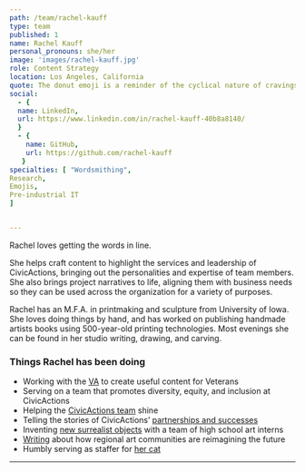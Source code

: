 ```yaml
---
path: /team/rachel-kauff
type: team
published: 1
name: Rachel Kauff
personal_pronouns: she/her
image: 'images/rachel-kauff.jpg'
role: Content Strategy
location: Los Angeles, California
quote: The donut emoji is a reminder of the cyclical nature of cravings.
social:
  - {
  name: LinkedIn,
  url: https://www.linkedin.com/in/rachel-kauff-40b8a8140/
  }
  - {
    name: GitHub,
    url: https://github.com/rachel-kauff
   }
specialties: [ "Wordsmithing",
Research,
Emojis,
Pre-industrial IT
]


---
```

Rachel loves getting the words in line.

She helps craft content to highlight the services and leadership of CivicActions, bringing out the personalities and expertise of team members. She also brings project narratives to life, aligning them with business needs so they can be used across the organization for a variety of purposes.

Rachel has an M.F.A. in printmaking and sculpture from University of Iowa. She loves doing things by hand, and has worked on publishing handmade artists books using 500-year-old printing technologies. Most evenings she can be found in her studio writing, drawing, and carving.




### Things Rachel has been doing
* Working with the [VA](https://www.va.gov/) to create useful content for Veterans 
* Serving on a team that promotes diversity, equity, and inclusion at CivicActions
* Helping the [CivicActions team](https://civicactions.com/team/) shine
* Telling the stories of CivicActions’ [partnerships and successes](https://civicactions.com/case-study/)
* Inventing [new surrealist objects](http://platteforum.org/dt_catalog/rachel-kauff/) with a team of high school art interns
* [Writing](http://the-rib.net/project/dearest-future-a-love-note-for-iowa-citys-public-space-one) about how regional art communities are reimagining the future
* Humbly serving as staffer for [her cat](https://www.instagram.com/toad_de_ching/)

----------------------------
